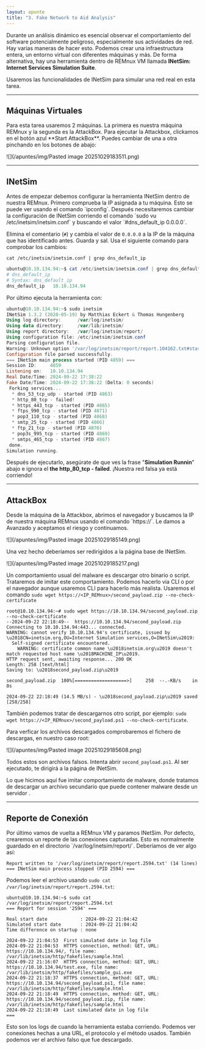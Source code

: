 ```yaml
---
layout: apunte
title: "3. Fake Network to Aid Analysis"
---
```


Durante un análisis dinámico es esencial observar el comportamiento del software potencialmente peligroso, especialmente sus actividades de red. Hay varias maneras de hacer esto. Podemos crear una infraestructura entera, un entorno virtual con diferentes máquinas y más. De forma alternativa, hay una herramienta dentro de REMnux VM llamada **INetSim: Internet Services Simulation Suite**.

Usaremos las funcionalidades de INetSim para simular una red real en esta tarea.

--------------------------------
<h2>Máquinas Virtuales</h2>
Para esta tarea usaremos 2 máquinas. La primera es nuestra máquina REMnux y la segunda es la AttackBox. Para ejecutar la Attackbox, clickamos en el botón azul **Start AttackBox**. Puedes cambiar de una a otra pinchando en los botones de abajo:

![](/apuntes/img/Pasted image 20251029183511.png)

---------------------------------
<h2>INetSim</h2>
Antes de empezar debemos configurar la herramienta INetSim dentro de nuestra REMnux. Primero comprueba la IP asignada a tu máquina. Esto se puede ver usando el comando `ipconfig`. Después necesitaremos cambiar la configuración de INetSim corriendo el comando `sudo vu /etc/inetsim/inetsim.conf` y buscando el valor `#dns_default_ip 0.0.0.0`.

Elimina el comentario (`#`) y cambia el valor de `0.0.0.0` a la IP de la máquina que has identificado antes. Guarda y sal. Usa el siguiente comando para comprobar los cambios:

`cat /etc/inetsim/inetsim.conf | grep dns_default_ip`

```powershell
ubuntu@10.10.134.94:~$ cat /etc/inetsim/inetsim.conf | grep dns_default_ip
# dns_default_ip
# Syntax: dns_default_ip 
dns_default_ip	 10.10.134.94
```

Por último ejecuta la herramienta con:

```powershell
ubuntu@10.10.134.94:~$ sudo inetsim
INetSim 1.3.2 (2020-05-19) by Matthias Eckert & Thomas Hungenberg
Using log directory:      /var/log/inetsim/
Using data directory:     /var/lib/inetsim/
Using report directory:   /var/log/inetsim/report/
Using configuration file: /etc/inetsim/inetsim.conf
Parsing configuration file.
Warning: Unknown option '/var/log/inetsim/report/report.104162.txt#start_service' in configuration file '/etc/inetsim/inetsim.conf' line 43
Configuration file parsed successfully.
=== INetSim main process started (PID 4859) ===
Session ID:     4859
Listening on:   10.10.134.94
Real Date/Time: 2024-09-22 17:38:22
Fake Date/Time: 2024-09-22 17:38:22 (Delta: 0 seconds)
 Forking services...
  * dns_53_tcp_udp - started (PID 4863)
  * http_80_tcp - failed!
  * https_443_tcp - started (PID 4865)
  * ftps_990_tcp - started (PID 4871)
  * pop3_110_tcp - started (PID 4868)
  * smtp_25_tcp - started (PID 4866)
  * ftp_21_tcp - started (PID 4870)
  * pop3s_995_tcp - started (PID 4869)
  * smtps_465_tcp - started (PID 4867)
 done.
Simulation running.
```

Después de ejecutarlo, asegúrate de que ves la frase "**Simulation Runnin**" abajo e ignora el **the http_80_tcp - failed**. ¡Nuestra red falsa ya está corriendo!

----------------------------------
<h2>AttackBox</h2>
Desde la máquina de la Attackbox, abrimos el navegador y buscamos la IP de nuestra máquina REMnux usando el comando `https://<ip_REMnux>`. Le damos a Avanzado y aceptamos el riesgo y continuamos.

![](/apuntes/img/Pasted image 20251029185149.png)

Una vez hecho deberíamos ser redirigidos a la página base de INetSim.

![](/apuntes/img/Pasted image 20251029185217.png)

Un comportamiento usual del malware es descargar otro binario o script. Trataremos de imitar este comportamiento. Podemos hacerlo via CLI o por el navegador aunque usaremos CLI para hacerlo más realista. Usaremos el comando `sudo wget https://<IP_REMnux>/second_payload.zip --no-check-certificate`

```shell
root@10.10.134.94:~# sudo wget https://10.10.134.94/second_payload.zip --no-check-certificate
--2024-09-22 22:18:49--  https://10.10.134.94/second_payload.zip
Connecting to 10.10.134.94:443... connected.
WARNING: cannot verify 10.10.134.94's certificate, issued by \u2018CN=inetsim.org,OU=Internet Simulation services,O=INetSim\u2019:
  Self-signed certificate encountered.
    WARNING: certificate common name \u2018inetsim.org\u2019 doesn't match requested host name \u2018MACHINE_IP\u2019.
HTTP request sent, awaiting response... 200 OK
Length: 258 [text/html]
Saving to: \u2018second_payload.zip\u2019

second_payload.zip  100%[===================>]     258  --.-KB/s    in 0s      

2024-09-22 22:18:49 (14.5 MB/s) - \u2018second_payload.zip\u2019 saved [258/258]
```

También podemos tratar de descargarnos otro script, por ejemplo: `sudo wget https://<IP_REMnux>/second_payload.ps1 --no-check-certificate`.

Para verficar los archivos descargados comprobaremos el fichero de descargas, en nuestro caso root:

![](/apuntes/img/Pasted image 20251029185608.png)

Todos estos son archivos falsos. Intenta abrir `second_payload.ps1`. Al ser ejecutado, te dirigirá a la página de INetSim.

Lo que hicimos aquí fue imitar comportamiento de malware, donde tratamos de descargar un archivo secundario que puede contener malware desde un servidor .

-------------------------------
<h2>Reporte de Conexión</h2>
Por último vamos de vuelta a REMnux VM y paramos INetSim. Por defecto, crearemos un reporte de las conexiones capturadas. Esto es normalmente guardado en el directorio `/var/log/inetsim/report/`. Deberíamos de ver algo así:

```text
Report written to '/var/log/inetsim/report/report.2594.txt' (14 lines)
=== INetSim main process stopped (PID 2594) ===
```

Podemos leer el archivo usando `sudo cat /var/log/inetsim/report/report.2594.txt`:

```shell
ubuntu@10.10.134.94:~$ sudo cat /var/log/inetsim/report/report.2594.txt
=== Report for session '2594' ===

Real start date            : 2024-09-22 21:04:42
Simulated start date       : 2024-09-22 21:04:42
Time difference on startup : none

2024-09-22 21:04:53  First simulated date in log file
2024-09-22 21:04:53  HTTPS connection, method: GET, URL: https://10.10.134.94/, file name: /var/lib/inetsim/http/fakefiles/sample.html
2024-09-22 21:16:07  HTTPS connection, method: GET, URL: https://10.10.134.94/test.exe, file name: /var/lib/inetsim/http/fakefiles/sample_gui.exe
2024-09-22 21:18:37  HTTPS connection, method: GET, URL: https://10.10.134.94/second_payload.ps1, file name: /var/lib/inetsim/http/fakefiles/sample.html
2024-09-22 21:18:49  HTTPS connection, method: GET, URL: https://10.10.134.94/second_payload.zip, file name: /var/lib/inetsim/http/fakefiles/sample.html
2024-09-22 21:18:49  Last simulated date in log file
===
```

Esto son los logs de cuando la herramienta estaba corriendo. Podemos ver conexiones hechas a una URL, el protocolo y el método usados. También podemos ver el archivo falso que fue descargado.